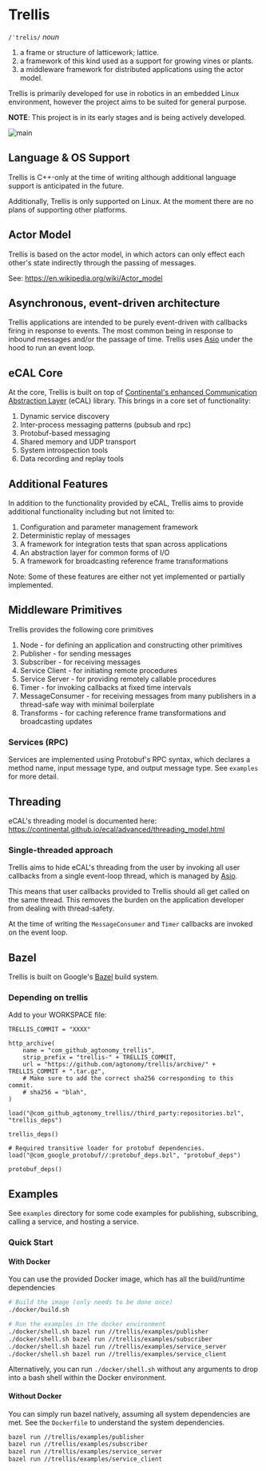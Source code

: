 # Trellis

`/ˈtrelis/`
_noun_

1. a frame or structure of latticework; lattice.
2. a framework of this kind used as a support for growing vines or plants.
3. a middleware framework for distributed applications using the actor model.

Trellis is primarily developed for use in robotics in an embedded Linux environment, however the project aims to be suited for general purpose.

**NOTE**: This project is in its early stages and is being actively developed.

![main](https://github.com/agtonomy/trellis/actions/workflows/main.yaml/badge.svg)

## Language & OS Support
Trellis is C++-only at the time of writing although additional language support is anticipated in the future.

Additionally, Trellis is only supported on Linux. At the moment there are no plans of supporting other platforms.

## Actor Model
Trellis is based on the actor model, in which actors can only effect each other's
state indirectly through the passing of messages.

See: https://en.wikipedia.org/wiki/Actor_model

## Asynchronous, event-driven architecture
Trellis applications are intended to be purely event-driven with callbacks firing in response to events.
The most common being in response to inbound messages and/or the passage of time.
Trellis uses [Asio](https://think-async.com/Asio/) under the hood to run an event loop.

## eCAL Core
At the core, Trellis is built on top of [Continental's enhanced Communication Abstraction Layer](https://github.com/continental/ecal) (eCAL) library. This brings in a core set of functionality:

1. Dynamic service discovery
1. Inter-process messaging patterns (pubsub and rpc)
1. Protobuf-based messaging
1. Shared memory and UDP transport
1. System introspection tools
1. Data recording and replay tools

## Additional Features
In addition to the functionality provided by eCAL, Trellis aims to provide additional functionality including but not limited to:

1. Configuration and parameter management framework
1. Deterministic replay of messages
1. A framework for integration tests that span across applications
1. An abstraction layer for common forms of I/O
1. A framework for broadcasting reference frame transformations

Note: Some of these features are either not yet implemented or partially implemented.

## Middleware Primitives
Trellis provides the following core primitives

1. Node - for defining an application and constructing other primitives
1. Publisher - for sending messages
1. Subscriber - for receiving messages
1. Service Client - for initiating remote procedures
1. Service Server - for providing remotely callable procedures
1. Timer - for invoking callbacks at fixed time intervals
1. MessageConsumer - for receiving messages from many publishers in a thread-safe way with minimal boilerplate
1. Transforms - for caching reference frame transformations and broadcasting updates

### Services (RPC)
Services are implemented using Protobuf's RPC syntax, which declares a method
name, input message type, and output message type. See `examples` for more detail.

## Threading
eCAL's threading model is documented here: https://continental.github.io/ecal/advanced/threading_model.html

### Single-threaded approach
Trellis aims to hide eCAL's threading from the user by invoking all user callbacks from a single event-loop thread, which is managed by [Asio](https://think-async.com/Asio/).

This means that user callbacks provided to Trellis should all get called on the
same thread. This removes the burden on the application developer from dealing
with thread-safety.

At the time of writing the `MessageConsumer` and `Timer` callbacks are invoked
on the event loop.

## Bazel
Trellis is built on Google's [Bazel](https://bazel.build/) build system.

### Depending on trellis

Add to your WORKSPACE file:

```
TRELLIS_COMMIT = "XXXX"

http_archive(
    name = "com_github_agtonomy_trellis",
    strip_prefix = "trellis-" + TRELLIS_COMMIT,
    url = "https://github.com/agtonomy/trellis/archive/" + TRELLIS_COMMIT + ".tar.gz",
    # Make sure to add the correct sha256 corresponding to this commit.
    # sha256 = "blah",
)

load("@com_github_agtonomy_trellis//third_party:repositories.bzl", "trellis_deps")

trellis_deps()

# Required transitive loader for protobuf dependencies.
load("@com_google_protobuf//:protobuf_deps.bzl", "protobuf_deps")

protobuf_deps()
```

## Examples
See `examples` directory for some code examples for publishing, subscribing, calling
a service, and hosting a service.

### Quick Start

#### With Docker
You can use the provided Docker image, which has all the build/runtime dependencies
```bash
# Build the image (only needs to be done once)
./docker/build.sh

# Run the examples in the docker environment
./docker/shell.sh bazel run //trellis/examples/publisher
./docker/shell.sh bazel run //trellis/examples/subscriber
./docker/shell.sh bazel run //trellis/examples/service_server
./docker/shell.sh bazel run //trellis/examples/service_client
```

Alternatively, you can run `./docker/shell.sh` without any arguments to drop into a bash shell within the Docker environment.

#### Without Docker
You can simply run bazel natively, assuming all system dependencies are met. See the `Dockerfile` to understand the system dependencies.
```bash
bazel run //trellis/examples/publisher
bazel run //trellis/examples/subscriber
bazel run //trellis/examples/service_server
bazel run //trellis/examples/service_client
```
